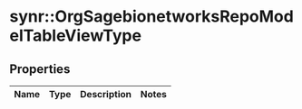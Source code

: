 # synr::OrgSagebionetworksRepoModelTableViewType


## Properties
Name | Type | Description | Notes
------------ | ------------- | ------------- | -------------


